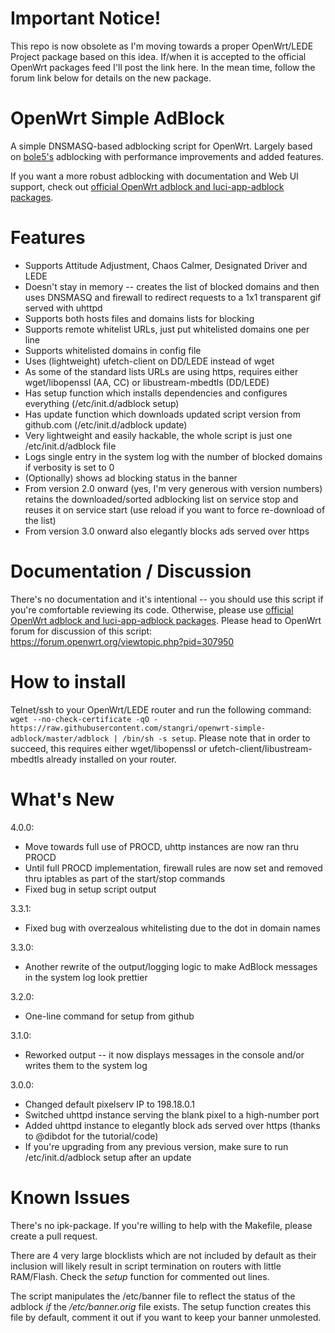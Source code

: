 # Important Notice!
This repo is now obsolete as I'm moving towards a proper OpenWrt/LEDE Project package based on this idea. If/when it is accepted to the official OpenWrt packages feed I'll post the link here. In the mean time, follow the forum link below for details on the new package.

# OpenWrt Simple AdBlock
A simple DNSMASQ-based adblocking script for OpenWrt. Largely based on [bole5's](https://forum.openwrt.org/profile.php?id=45571) adblocking with performance improvements and added features.

If you want a more robust adblocking with documentation and Web UI support, check out [official OpenWrt adblock and luci-app-adblock packages](https://github.com/openwrt/packages/tree/master/net/adblock/files).

# Features
- Supports Attitude Adjustment, Chaos Calmer, Designated Driver and LEDE
- Doesn't stay in memory -- creates the list of blocked domains and then uses DNSMASQ and firewall to redirect requests to a 1x1 transparent gif served with uhttpd
- Supports both hosts files and domains lists for blocking
- Supports remote whitelist URLs, just put whitelisted domains one per line
- Supports whitelisted domains in config file
- Uses (lightweight) ufetch-client on DD/LEDE instead of wget
- As some of the standard lists URLs are using https, requires either wget/libopenssl (AA, CC) or libustream-mbedtls (DD/LEDE)
- Has setup function which installs dependencies and configures everything (/etc/init.d/adblock setup)
- Has update function which downloads updated script version from github.com (/etc/init.d/adblock update)
- Very lightweight and easily hackable, the whole script is just one /etc/init.d/adblock file
- Logs single entry in the system log with the number of blocked domains if verbosity is set to 0
- (Optionally) shows ad blocking status in the banner
- From version 2.0 onward (yes, I'm very generous with version numbers) retains the downloaded/sorted adblocking list on service stop and reuses it on service start (use reload if you want to force re-download of the list)
- From version 3.0 onward also elegantly blocks ads served over https

# Documentation / Discussion
There's no documentation and it's intentional -- you should use this script if you're comfortable reviewing its code. Otherwise, please use [official OpenWrt adblock and luci-app-adblock packages](https://github.com/openwrt/packages/tree/master/net/adblock/files).
Please head to OpenWrt forum for discussion of this script: https://forum.openwrt.org/viewtopic.php?pid=307950

# How to install
Telnet/ssh to your OpenWrt/LEDE router and run the following command: 
```wget --no-check-certificate -qO - https://raw.githubusercontent.com/stangri/openwrt-simple-adblock/master/adblock | /bin/sh -s setup```.
Please note that in order to succeed, this requires either wget/libopenssl or ufetch-client/libustream-mbedtls already installed on your router.

# What's New
4.0.0:
- Move towards full use of PROCD, uhttp instances are now ran thru PROCD
- Until full PROCD implementation, firewall rules are now set and removed thru iptables as part of the start/stop commands
- Fixed bug in setup script output

3.3.1:
- Fixed bug with overzealous whitelisting due to the dot in domain names

3.3.0:
- Another rewrite of the output/logging logic to make AdBlock messages in the system log look prettier

3.2.0:
- One-line command for setup from github

3.1.0:
- Reworked output -- it now displays messages in the console and/or writes them to the system log

3.0.0:
- Changed default pixelserv IP to 198.18.0.1
- Switched uhttpd instance serving the blank pixel to a high-number port
- Added uhttpd instance to elegantly block ads served over https (thanks to @dibdot for the tutorial/code)
- If you're upgrading from any previous version, make sure to run /etc/init.d/adblock setup after an update

# Known Issues
There's no ipk-package. If you're willing to help with the Makefile, please create a pull request.

There are 4 very large blocklists which are not included by default as their inclusion will likely result in script termination on routers with little RAM/Flash. Check the *setup* function for commented out lines.

The script manipulates the /etc/banner file to reflect the status of the adblock _if_ the */etc/banner.orig* file exists. The setup function creates this file by default, comment it out if you want to keep your banner unmolested.
